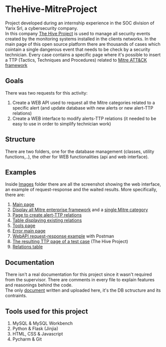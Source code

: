 # TheHive-MitreProject
Project developed during an internship experience in the SOC division of Yarix Srl, a cybersecurity company.<br>
In this company [The Hive Project](https://thehive-project.org/) is used to manage all security events created by the monitoring systems installed in the clients networks. In the main page of this open source platform there are thousands of cases which cointain a single dangerous event that needs to be check by a security technician. Every case contains a specific page where it's possible to insert a TTP (Tactics, Techniques and Procedures) related to [Mitre ATT&CK framework](https://attack.mitre.org/) 

## Goals
There was two requests for this activity:
1. Create a WEB API used to request all the Mitre categories related to a specific alert (and update database with new alerts or new alert-TTP relations) 
2. Create a WEB interface to modify alerts-TTP relations (it needed to be easy to use in order to simplify technician work)

## Structure
There are two folders, one for the database management (classes, utility functions,..), the other for WEB functionalities (api and web interface).

## Examples
Inside [Images](/Images) folder there are all the screenshot showing the web interface, an example of request-response and the waited results. More specifically, there are: 
1. [Main page](/Images/Home.png)
2. [Display all Mitre enterprise framework](/Images/DisplayAllCategories.png) and a [single Mitre category](/Images/DisplayCategories.png)
3. [Page to create alert-TTP relations](/Images/Alerts_blur2.png)
4. [Table displaying existing relations](/Images/MatchedAlerts.png)
5. [Tools page](/Images/Tools2.png) 
6. [Error main page](/Images/Error.png)
7. [WebAPI request-response example](/Images/Postman-AV_4_blur.png) with Postman
8. [The resulting TTP page of a test case](/Images/TheHiveResult.png) (The Hive Project)
9. [Relations table](/Images/SQL-CustomRule2.png)

## Documentation
There isn't a real documentation for this project since it wasn't required from the supervisor. There are comments in every file to explain features and reasonings behind the code. <br> 
The only [document](Schema%20database%20mitrettp.pdf) written and uploaded here, it's the DB sctructure and its contraints.

## Tools used for this project
1. MySQL & MySQL Workbench
2. Python & Flask (Jinjia)
3. HTML, CSS & Javascript
4. Pycharm & Git

